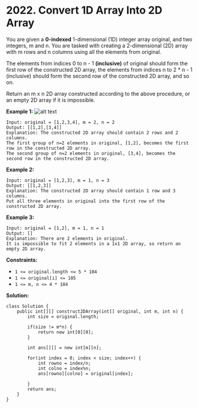 # 2022. Convert 1D Array Into 2D Array

You are given a **0-indexed** 1-dimensional (1D) integer array original, and two integers, m and n. You are tasked with creating a 2-dimensional (2D) array with  m rows and n columns using all the elements from original.

The elements from indices 0 to n - 1 **(inclusive)** of original should form the first row of the constructed 2D array, the elements from indices n to 2 * n - 1 (inclusive) should form the second row of the constructed 2D array, and so on.

Return an m x n 2D array constructed according to the above procedure, or an empty 2D array if it is impossible.

**Example 1:**
![alt text](https://assets.leetcode.com/uploads/2021/08/26/image-20210826114243-1.png)
```
Input: original = [1,2,3,4], m = 2, n = 2
Output: [[1,2],[3,4]]
Explanation: The constructed 2D array should contain 2 rows and 2 columns.
The first group of n=2 elements in original, [1,2], becomes the first row in the constructed 2D array.
The second group of n=2 elements in original, [3,4], becomes the second row in the constructed 2D array.
```
**Example 2:**
```
Input: original = [1,2,3], m = 1, n = 3
Output: [[1,2,3]]
Explanation: The constructed 2D array should contain 1 row and 3 columns.
Put all three elements in original into the first row of the constructed 2D array.
```
**Example 3:**
```
Input: original = [1,2], m = 1, n = 1
Output: []
Explanation: There are 2 elements in original.
It is impossible to fit 2 elements in a 1x1 2D array, so return an empty 2D array.
``` 

**Constraints:**

* ```1 <= original.length <= 5 * 104```
* ```1 <= original[i] <= 105```
* ```1 <= m, n <= 4 * 104```

**Solution:** 
```
class Solution {
    public int[][] construct2DArray(int[] original, int m, int n) {
        int size = original.length;

        if(size != m*n) {
            return new int[0][0];
        }

        int ans[][] = new int[m][n];

        for(int index = 0; index < size; index++) {
            int rowno = index/n;
            int colno = index%n;
            ans[rowno][colno] = original[index];

        }
        return ans;
    }
}
```
